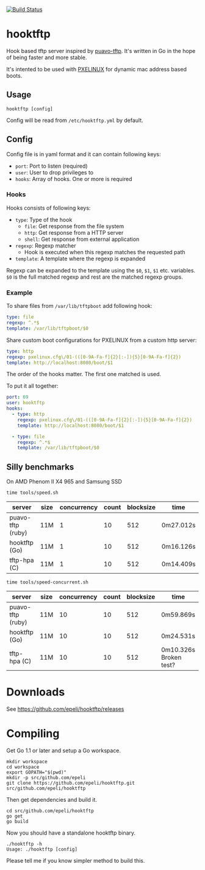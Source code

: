 [![Build Status](https://travis-ci.org/epeli/hooktftp.png?branch=master)](https://travis-ci.org/epeli/hooktftp)

# hooktftp

Hook based tftp server inspired by [puavo-tftp]. It's written in Go in the hope
of being faster and more stable.

It's intented to be used with [PXELINUX][] for dynamic mac address based boots.

## Usage

    hooktftp [config]

Config will be read from `/etc/hooktftp.yml` by default.

## Config

Config file is in yaml format and it can contain following keys:

  - `port`: Port to listen (required)
  - `user`: User to drop privileges to
  - `hooks`: Array of hooks. One or more is required

### Hooks

Hooks consists of following keys:

  - `type`: Type of the hook
    - `file`: Get response from the file system
    - `http`: Get response from a HTTP server
    - `shell`: Get response from external application
  - `regexp`: Regexp matcher
    - Hook is executed when this regexp matches the requested path
  - `template`: A template where the regexp is expanded

Regexp can be expanded to the template using the `$0`, `$1`, `$1` etc.
variables. `$0` is the full matched regexp and rest are the matched regexp
groups.

### Example

To share files from `/var/lib/tftpboot` add following hook:

```yaml
type: file
regexp: ^.*$
template: /var/lib/tftpboot/$0
```

Share custom boot configurations for PXELINUX from a custom http server:

```yaml
type: http
regexp: pxelinux.cfg\/01-(([0-9A-Fa-f]{2}[:-]){5}[0-9A-Fa-f]{2})
template: http://localhost:8080/boot/$1
```

The order of the hooks matter. The first one matched is used.

To put it all together:

```yaml
port: 69
user: hooktftp
hooks:
  - type: http
    regexp: pxelinux.cfg\/01-(([0-9A-Fa-f]{2}[:-]){5}[0-9A-Fa-f]{2})
    template: http://localhost:8080/boot/$1

  - type: file
    regexp: ^.*$
    template: /var/lib/tftpboot/$0
```

## Silly benchmarks

On AMD Phenom II X4 965 and Samsung SSD

    time tools/speed.sh

server            | size | concurrency | count | blocksize | time
----------------- |------|-------------|-------|---------- |-----
puavo-tftp (ruby) | 11M  | 1           | 10    | 512       | 0m27.012s
hooktftp   (Go)   | 11M  | 1           | 10    | 512       | 0m16.126s
tftp-hpa   (C)    | 11M  | 1           | 10    | 512       | 0m14.409s


    time tools/speed-concurrent.sh

server            | size | concurrency | count | blocksize | time
----------------- |------|-------------|-------|---------- |-----
puavo-tftp (ruby) | 11M  | 10          | 10    | 512       | 0m59.869s
hooktftp   (Go)   | 11M  | 10          | 10    | 512       | 0m24.531s
tftp-hpa   (C)    | 11M  | 10          | 10    | 512       | 0m10.326s Broken test?


# Downloads

See <https://github.com/epeli/hooktftp/releases>

# Compiling

Get Go 1.1 or later and setup a Go workspace.

    mkdir workspace
    cd workspace
    export GOPATH="$(pwd)"
    mkdir -p src/github.com/epeli
    git clone https://github.com/epeli/hooktftp.git src/github.com/epeli/hooktftp

Then get dependencies and build it.

    cd src/github.com/epeli/hooktftp
    go get
    go build

Now you should have a standalone hooktftp binary.

    ./hooktftp -h
    Usage: ./hooktftp [config]

Please tell me if you know simpler method to build this.

[puavo-tftp]: https://github.com/opinsys/puavo-tftp
[PXELINUX]: http://www.syslinux.org/wiki/index.php/PXELINUX
